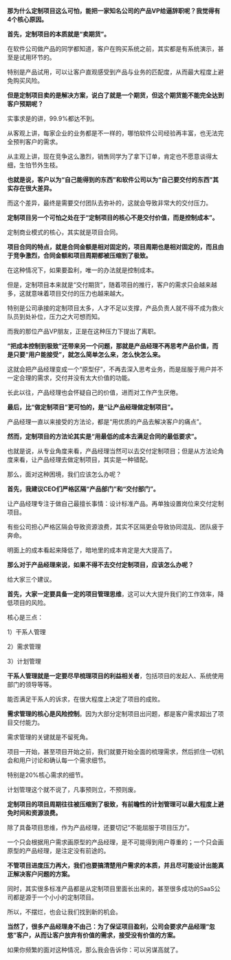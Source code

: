 **那为什么定制项目这么可怕，能把一家知名公司的产品VP给逼辞职呢？我觉得有4个核心原因。**

**首先，定制项目的本质就是“卖期货”。**

在软件公司做产品的同学都知道，客户在购买系统之前，其实都是有系统演示，甚至是试用环节的。

特别是产品试用，可以让客户直观感受到产品与业务的匹配度，从而最大程度上避免购买风险。

**但是定制项目卖的是解决方案，说白了就是一个期货，但这个期货能不能完全达到客户预期呢？**

实事求是的讲，99.9%都达不到。

从客观上讲，每家企业的业务都是不一样的，哪怕软件公司经验再丰富，也无法完全预判客户的需求。

从主观上讲，现在竞争这么激烈，销售同学为了拿下订单，肯定也不愿意谈得太细，生怕节外生枝。

**也就是说，客户以为“自己能得到的东西”和软件公司以为“自己要交付的东西”其实存在很大差异。**

而这个差异，最终是需要交付团队去弥补的，这就会导致非常大的交付压力。

**定制项目另一个可怕之处在于“定制项目的核心不是交付价值，而是控制成本”。**

定制商业模式的核心，其实就是项目合同。

**项目合同的特点，就是合同金额是相对固定的，项目周期也是相对固定的，而且由于竞争激烈，合同金额和项目周期都被压缩到了极致。**

在这种情况下，如果要盈利，唯一的办法就是控制成本。

但是，定制项目本来就是“交付期货”，随着项目的推行，客户的需求只会越来越多，这就意味着项目交付的压力也越来越大。

特别是公司承接的定制项目太多，人才不足以支撑，产品负责人就不得不成为救火队员到处补位，压力之大可想而知。

而我的那位产品VP朋友，正是在这种压力下提出了离职。

**“把成本控制到极致”还带来另一个问题，那就是产品经理不再思考产品价值，而是只要“用户能接受”，就怎么简单怎么来，怎么快怎么来。**

这就会把产品经理变成一个“原型仔”，不再去深入思考业务，而是屈服于用户并不一定合理的需求，交付并没有太大价值的功能。

长此以往，产品经理也会怀疑自己的价值，进而对工作产生厌倦。

**最后，比“做定制项目”更可怕的，是“让产品经理做定制项目”。**

产品经理一直以来接受的方法论，都是“用优质的产品去解决客户的痛点”。

**然而，定制项目的方法论其实是“用最低的成本去满足合同的最低要求”。**

也就是说，从专业角度来看，产品经理当然可以去交付定制项目；但是从方法论角度来看，让产品经理去做定制项目，其实是一种错配。

那么，面对这种困境，我们应该怎么办呢？

**首先，我建议CEO们严格区隔“产品部门”和“交付部门”。**

让产品经理专注于做自己最擅长事情：设计标准产品。再单独设置岗位来交付定制项目。

有些公司担心严格区隔会导致资源浪费，其实不区隔更会导致协同混乱、团队疲于奔命。

明面上的成本看起来降低了，暗地里的成本肯定是大大提高了。

**那么对于产品经理来说，如果不得不去交付定制项目，应该怎么办呢？**

给大家三个建议。

**首先，大家一定要具备一定的项目管理思维**，这可以大大提升我们的工作效率，降低项目的风险。

核心是三点：

1）干系人管理

2）需求管理

3）计划管理

**干系人管理就是一定要尽早梳理项目的利益相关者**，包括项目的发起人、系统使用部门的领导等等。

能否满足干系人的诉求，在很大程度上决定了项目的成败。

**需求管理的核心是风险控制**。因为大部分定制项目出问题，都是客户需求超出了项目交付能力。

需求管理的关键就是不留死角。

项目一开始，甚至项目开始之前，我们就要开始全面的梳理需求，然后抓住一切机会和用户讨论和确认每一个需求细节。

特别是20%核心需求的细节。

计划管理这个就不说了，凡事预则立，不预则废。

**定制项目的项目周期往往被压缩到了极致，有前瞻性的计划管理可以最大程度上避免时间和资源浪费。**

除了具备项目思维，作为产品经理，还要切记“不能屈服于项目压力”。

一个只会根据用户需求画原型的产品经理，是不可能得到用户尊重的；一个只会画原型的产品经理，是注定没有前途的。

**不管项目进度压力再大，我们也要搞清楚用户需求的本质，并且尽可能设计出能真正解决客户问题的方案。**

同时，其实很多标准产品都是从定制项目里面长出来的，甚至很多成功的SaaS公司都是源于一个小小的定制项目。

所以，不摆烂，也会让我们找到新的机会。

**当然了，很多产品经理身不由己：为了保证项目盈利，公司会要求产品经理“忽悠”客户，从而让客户放弃有价值的需求，接受没有价值的方案。**

如果你频繁的面对这种情况，那么我会告诉你：可以另谋高就了。